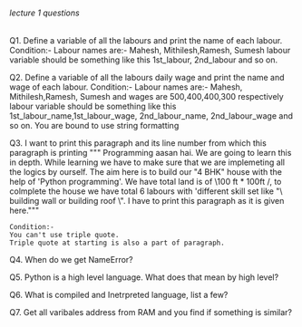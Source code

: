 ###### lecture 1 questions #######

Q1. Define a variable of all the labours and print the name of each labour.
Condition:-
    Labour names are:- Mahesh, Mithilesh,Ramesh, Sumesh
    labour variable should be something like this 1st_labour, 2nd_labour and so on.

Q2. Define a variable of all the labours daily wage and print the name and wage of each labour.
Condition:-
    Labour names are:- Mahesh, Mithilesh,Ramesh, Sumesh and wages are 500,400,400,300 respectively
    labour variable should be something like this 1st_labour_name,1st_labour_wage, 2nd_labour_name,
    2nd_labour_wage and so on.
    You are bound to use string formatting


Q3. I want to print this paragraph and its line number from which this paragraph is printing
    """ Programming aasan hai. We are going to learn this in depth. While learning we have to make sure that
    we are implemeting all the logics by ourself. The aim here is to build our "4 BHK" house with the 
    help of 'Python programming'. We have total land is of \100 ft * 100ft /, to colmplete the house 
    we have total 6 labours with 'different skill set like "\\ building wall or building roof \\".
            I have to print this paragraph as it is given here."""

    Condition:- 
    You can't use triple quote.
    Triple quote at starting is also a part of paragraph.

Q4. When do we get NameError?

Q5. Python is a high level language. What does that mean by high level?

Q6. What is compiled and Inetrpreted language, list a few?

Q7. Get all varibales address from RAM and you find if something is similar?
